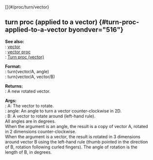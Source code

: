 []{#/proc/turn/vector}    
## turn proc (applied to a vector) {#turn-proc-applied-to-a-vector byondver="516"}    
**See also:**    
:   [vector](/ref/vector)    
:   [vector proc](/ref/proc/vector)    
:   [Turn proc (vector)](/ref/vector/proc/Turn)    
<!-- -->    
**Format:**    
:   turn(vector/A, angle)    
:   turn(vector/A, vector/B)    
<!-- -->    
**Returns:**    
:   A new rotated vector.    
<!-- -->    
**Args:**    
:   A: The vector to rotate.    
:   angle: An angle to turn a vector counter-clockwise in 2D.    
:   B: A vector to rotate around (left-hand rule).    
All angles are in degrees.    
When the argument is an angle, the result is a copy of vector A, rotated    
in 2 dimensions counter-clockwise.    
When the argument is a vector, the result is rotated in 3 dimensions    
around vector B using the left-hand rule (thumb pointed in the direction    
of B, rotation following curled fingers). The angle of rotation is the    
length of B, in degrees.  